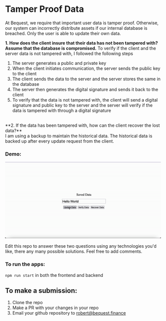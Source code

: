 # Tamper Proof Data

At Bequest, we require that important user data is tamper proof. Otherwise, our system can incorrectly distribute assets if our internal database is breached.
Only the user is able to update their own data.

**1. How does the client insure that their data has not been tampered with? Assume that the database is compromised.**
To verify if the client and the server data is not tampered with, I followed the following steps

1. The server generates a public and private key
2. When the client initiates communication, the server sends the public key to the client
3. The client sends the data to the server and the server stores the same in the database
4. The server then generates the digital signature and sends it back to the client
5. To verify that the data is not tampered with, the client will send a digital signature and public key to the server and the server will verify if the data is tampered with through a digital signature

<br />
**2. If the data has been tampered with, how can the client recover the lost data?**<br/>
I am using a backup to maintain the historical data. The historical data is backed up after every update request from the client.

### Demo:

![Demo](https://raw.githubusercontent.com/Akhilasulgante/bequest-interview-question-1/main/client/public/bequest.finance.gif)

Edit this repo to answer these two questions using any technologies you'd like, there any many possible solutions. Feel free to add comments.

### To run the apps:

`npm run start` in both the frontend and backend

## To make a submission:

1. Clone the repo
2. Make a PR with your changes in your repo
3. Email your github repository to robert@bequest.finance
